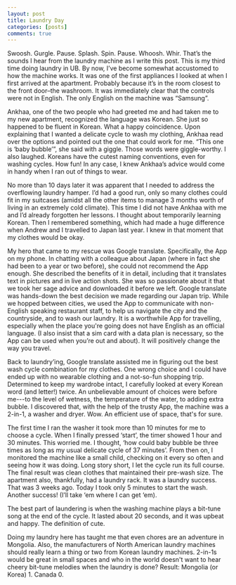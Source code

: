 ```yaml
---
layout: post
title: Laundry Day
categories: [posts]
comments: true
---
```


Swoosh. Gurgle. Pause. Splash. Spin. Pause. Whoosh. Whir. That’s the sounds I hear from the laundry machine as I write this post. This is my third time doing laundry in UB. By now, I’ve become somewhat accustomed to how the machine works. It was one of the first appliances I looked at when I first arrived at the apartment. Probably because it’s in the room closest to the front door–the washroom. It was immediately clear that the controls were not in English. The only English on the machine was “Samsung”.

Ankhaa, one of the two people who had greeted me and had taken me to my new apartment, recognized the language was Korean. She just so happened to be fluent in Korean. What a happy coincidence. Upon explaining that I wanted a delicate cycle to wash my clothing, Ankhaa read over the options and pointed out the one that could work for me. “This one is ‘baby bubble’”, she said with a giggle. Those words were giggle-worthy. I also laughed. Koreans have the cutest naming conventions, even for washing cycles. How fun! In any case, I knew Ankhaa’s advice would come in handy when I ran out of things to wear.

No more than 10 days later it was apparent that I needed to address the overflowing laundry hamper. I’d had a good run, only so many clothes could fit in my suitcases (amidst all the other items to manage 3 months worth of living in an extremely cold climate). This time I did not have Ankhaa with me and I’d already forgotten her lessons. I thought about temporarily learning Korean. Then I remembered something, which had made a huge difference when Andrew and I travelled to Japan last year. I knew in that moment that my clothes would be okay.

My hero that came to my rescue was Google translate. Specifically, the App on my phone. In chatting with a colleague about Japan (where in fact she had been to a year or two before), she could not recommend the App enough. She described the benefits of it in detail, including that it translates text in pictures and in live action shots. She was so passionate about it that we took her sage advice and downloaded it before we left. Google translate was hands-down the best decision we made regarding our Japan trip. While we hopped between cities, we used the App to communicate with non-English speaking restaurant staff, to help us navigate the city and the countryside, and to wash our laundry. It is a worthwhile App for travelling, especially when the place you're going does not have English as an official language. (I also insist that a sim card with a data plan is necessary, so the App can be used when you’re out and about). It will positively change the way you travel.

Back to laundry’ing, Google translate assisted me in figuring out the best wash cycle combination for my clothes. One wrong choice and I could have ended up with no wearable clothing and a not-so-fun shopping trip. Determined to keep my wardrobe intact, I carefully looked at every Korean word (and letter!) twice. An unbelievable amount of choices were before me---to the level of wetness, the temperature of the water, to adding extra bubble. I discovered that, with the help of the trusty App, the machine was a 2-in-1, a washer and dryer. Wow. An efficient use of space, that's for sure.

The first time I ran the washer it took more than 10 minutes for me to choose a cycle. When I finally pressed ‘start’, the timer showed 1 hour and 30 minutes. This worried me. I thought, ‘how could baby bubble be three times as long as my usual delicate cycle of 37 minutes’. From then on, I monitored the machine like a small child, checking on it every so often and seeing how it was doing. Long story short, I let the cycle run its full course. The final result was clean clothes that maintained their pre-wash size. The apartment also, thankfully, had a laundry rack. It was a laundry success. That was 3 weeks ago. Today I took only 5 minutes to start the wash. Another success! (I’ll take ‘em where I can get ‘em).

The best part of laundering is when the washing machine plays a bit-tune song at the end of the cycle. It lasted about 20 seconds, and it was upbeat and happy. The definition of cute.

Doing my laundry here has taught me that even chores are an adventure in Mongolia. Also, the manufacturers of North American laundry machines should really learn a thing or two from Korean laundry machines. 2-in-1s would be great in small spaces and who in the world doesn't want to hear cheery bit-tune melodies when the laundry is done? Result: Mongolia (or Korea) 1. Canada 0.
